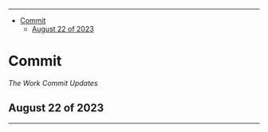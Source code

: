 
-----------------------------------

- [Commit](#commit)
  - [August 22 of 2023](#august-22-of-2023)

# Commit

*The Work Commit Updates*

## August 22 of 2023



-----------------------------------